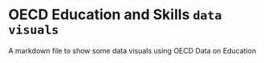 # OECD Education and Skills `data visuals`
A markdown file to show some data visuals using OECD Data on Education
